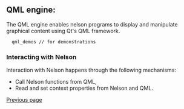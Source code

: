 ## QML engine:

The QML engine enables nelson programs to display and manipulate graphical content using Qt's QML framework.
```
  qml_demos // for demonstrations
```


### Interacting with Nelson

Interaction with Nelson happens through the following mechanisms:
* Call Nelson functions from QML,
* Read and set context properties from Nelson and QML.

[Previous page](README.md)
